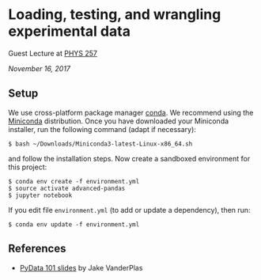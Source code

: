 # Loading, testing, and wrangling experimental data

Guest Lecture at [PHYS 257](https://www.mcgill.ca/study/2017-2018/courses/phys-257)

*November 16, 2017*

## Setup

We use cross-platform package manager [conda](https://conda.io/).
We recommend using the [Miniconda](https://conda.io/miniconda.html)
distribution. Once you have downloaded your Miniconda installer, run
the following command (adapt if necessary):

    $ bash ~/Downloads/Miniconda3-latest-Linux-x86_64.sh

and follow the installation steps. Now create a sandboxed environment
for this project:

    $ conda env create -f environment.yml
    $ source activate advanced-pandas
    $ jupyter notebook

If you edit file `environment.yml` (to add or update a dependency), then
run:

    $ conda env update -f environment.yml

## References

* [PyData 101 slides](https://speakerdeck.com/jakevdp/pydata-101)
by Jake VanderPlas
